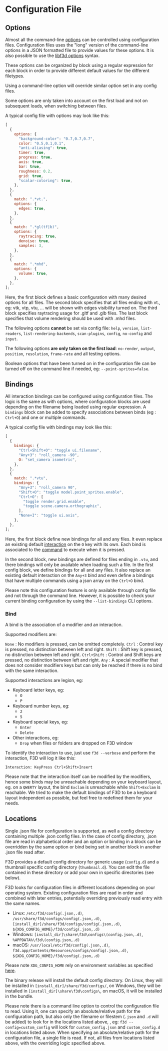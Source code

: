 # Configuration File

## Options

Almost all the command-line [options](OPTIONS.md) can be controlled using configuration files.
Configuration files uses the "long" version of the command-line options in a JSON
formatted file to provide values for these options. It is also possible to use
the [libf3d options](../libf3d/OPTIONS.md) syntax.

These options can be organized by block using a regular expression for each block
in order to provide different default values for the different filetypes.

Using a command-line option will override similar option set in any config files.

Some options are only taken into account on the first load and not on subsequent loads,
when switching between files.

A typical config file with options may look like this:

```javascript
[
  {
    options: {
      "background-color": "0.7,0.7,0.7",
      color: "0.5,0.1,0.1",
      "anti-aliasing": true,
      timer: true,
      progress: true,
      axis: true,
      bar: true,
      roughness: 0.2,
      grid: true,
      "scalar-coloring": true,
    },
  },
  {
    match: ".*vt.",
    options: {
      edges: true,
    },
  },
  {
    match: ".*gl(tf|b)",
    options: {
      raytracing: true,
      denoise: true,
      samples: 3,
    },
  },
  {
    match: ".*mhd",
    options: {
      volume: true,
    },
  },
];
```

Here, the first block defines a basic configuration with many desired options for all files.
The second block specifies that all files ending with vt., eg: vtk, vtp, vtu, ... will be shown with edges visibility turned on.
The third block specifies raytracing usage for .gltf and .glb files.
The last block specifies that volume rendering should be used with .mhd files.

The following options <b> cannot </b> be set via config file:
`help`, `version`, `list-readers`, `list-rendering-backends`, `scan-plugins`, `config`, `no-config` and `input`.

The following options <b>are only taken on the first load</b>:
`no-render`, `output`, `position`, `resolution`, `frame-rate` and all testing options.

Boolean options that have been turned on in the configuration file can be turned
off on the command line if needed, eg: `--point-sprites=false`.

## Bindings

All interaction bindings can be configured using configuration files.
The logic is the same as with options, where configuration blocks are used depending on the filename being loaded using regular expression.
A `bindings` block can be added to specify associations between binds (eg : `Ctrl+O`) and one or multiple commands.

A typical config file with bindings may look like this:

```javascript
[
  {
    bindings: {
      "Ctrl+Shift+O": "toggle ui.filename",
      "Any+3": "roll_camera -90",
      O: "set_camera isometric",
    },
  },
  {
    match: ".*vtu",
    bindings: {
      "Any+3": "roll_camera 90",
      "Shift+O": "toggle model.point_sprites.enable",
      "Ctrl+O": [
        "toggle render.grid.enable",
        "toggle scene.camera.orthographic",
      ],
      "None+I": "toggle ui.axis",
    },
  },
];
```

Here, the first block define new bindings for all and any files.
It even replace an existing default [interaction](INTERACTIONS.md) on the `O` key with its own.
Each bind is associated to the [command](COMMANDS.md) to execute when it is pressed.

In the second block, new bindings are defined for files ending in `.vtu`, and there bindings
will only be available when loading such a file.
In the first config block, we define bindings for all and any files. It also replace an existing default
interaction on the `Any+3` bind and even define a bindings that have multiple commands using a json array
on the `Ctrl+O` bind.

Please note this configuration feature is only available through config file and not through the command line.
However, it is possible to check your current binding configuration by using the `--list-bindings` CLI options.

### Bind

A bind is the association of a modifier and an interaction.

Supported modifiers are:

`None` : No modifiers is pressed, can be omitted completely.
`Ctrl` : Control key is pressed, no distinction between left and right.
`Shift` : Shift key is pressed, no distinction between left and right.
`Ctrl+Shift` : Control and Shift keys are pressed, no distinction between left and right.
`Any` : A special modifier that does not consider modifiers keys but can only be reached
if there is no bind with the same interaction.

Supported interactions are legion, eg:

- Keyboard letter keys, eg:
  - `O`
  - `P`
- Keyboard number keys, eg:
  - `2`
  - `5`
- Keyboard special keys, eg:
  - `Enter`
  - `Delete`
- Other interactions, eg:
  - `Drop` when files or folders are dropped on F3D window

To identify the interaction to use, just use `f3d --verbose` and perform the interaction, F3D will log it like this:

```
Interaction: KeyPress Ctrl+Shift+Insert
```

Please note that the interaction itself can be modified by the modifiers, hence some binds may be unreachable depending on your
keyboard layout, eg. on a `QWERTY` layout, the bind `Exclam` is unreachable while `Shift+Exclam` is reachable.
We tried to make the default bindings of F3D to be a keyboard layout independent as possible, but feel free to redefined them
for your needs.

## Locations

Single .json file for configuration is supported, as well a config directory containing multiple .json config files.
In the case of config directory, .json file are read in alphabetical order and an option or binding in a block can be overridden
by the same option or bind being set in another block in another .json file read after.

F3D provides a default config directory for generic usage (`config.d`) and a thumbnail specific config directory (`thumbnail.d`).
You can edit the file contained in these directory or add your own in specific directories (see below).

F3D looks for configuration files in different locations depending on your operating system.
Existing configuration files are read in order and combined with later entries, potentially overriding previously read entry with the same names.

- Linux: `/etc/f3d/config(.json,.d)`, `/usr/share/f3d/configs/config(.json,.d)`, `[install_dir]/share/f3d/configs/config(.json,.d)`, `${XDG_CONFIG_HOME}/f3d/config(.json,.d)`
- Windows: `[install_dir]\share\f3d\configs\(config.json,.d)`, `%APPDATA%\f3d\(config.json,.d)`
- macOS: `/usr/local/etc/f3d/config(.json,.d)`, `f3d.app/Contents/Resources/configs/config(.json,.d)`, `${XDG_CONFIG_HOME}/f3d/config(.json,.d)`

Please note `XDG_CONFIG_HOME` rely on environment variables as specified [here](https://specifications.freedesktop.org/basedir-spec/basedir-spec-latest.html).

The binary release will install the default config directory.
On Linux, they will be installed in `[install_dir]/share/f3d/configs/`, on Windows, they will be installed in `[install_dir]\share\f3d\configs\`, on macOS, it will be installed in the bundle.

Please note there is a command line option to control the configuration file to read. Using it, one can specify an absolute/relative path for the configuration path, but also
only the filename or filestem (`.json` and `.d` will be added) to look for in the locations listed above, , eg: `f3d --config=custom_config` will look
for `custom_config.json` and `custom_config.d` in locations listed above.
When specifying an absolute/relative path for the configuration file, a single file is read. If not, all files from locations listed above, with the overriding logic specified above.

